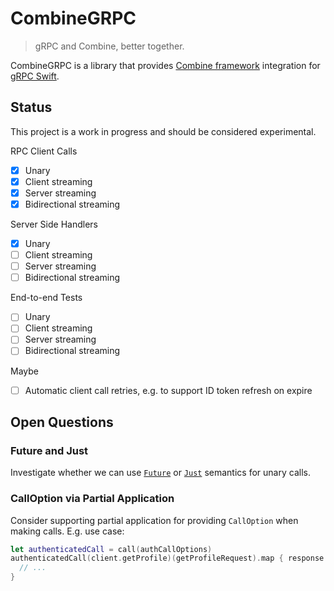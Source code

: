 # CombineGRPC

> gRPC and Combine, better together.

CombineGRPC is a library that provides [Combine framework](https://developer.apple.com/documentation/combine) integration for [gRPC Swift](https://github.com/grpc/grpc-swift).

## Status

This project is a work in progress and should be considered experimental.

RPC Client Calls

- [x] Unary
- [x] Client streaming
- [x] Server streaming
- [x] Bidirectional streaming

Server Side Handlers

- [x] Unary
- [ ] Client streaming
- [ ] Server streaming
- [ ] Bidirectional streaming

End-to-end Tests

- [ ] Unary
- [ ] Client streaming
- [ ] Server streaming
- [ ] Bidirectional streaming

Maybe

- [ ] Automatic client call retries, e.g. to support ID token refresh on expire

## Open Questions

### Future and Just

Investigate whether we can use [`Future`](https://developer.apple.com/documentation/combine/future) or [`Just`](https://developer.apple.com/documentation/combine/just) semantics for unary calls.

### CallOption via Partial Application

Consider supporting partial application for providing `CallOption` when making calls. E.g. use case:

```swift
let authenticatedCall = call(authCallOptions)
authenticatedCall(client.getProfile)(getProfileRequest).map { response in
  // ...
}
```
